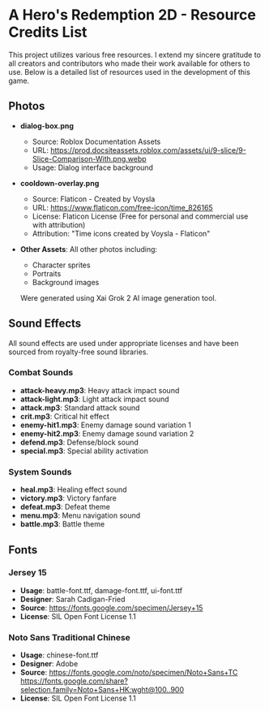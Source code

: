 # A Hero's Redemption 2D - Resource Credits List

This project utilizes various free resources. I extend my sincere gratitude to all creators and contributors who made their work available for others to use. Below is a detailed list of resources used in the development of this game.

## Photos

- **dialog-box.png**
  - Source: Roblox Documentation Assets
  - URL: https://prod.docsiteassets.roblox.com/assets/ui/9-slice/9-Slice-Comparison-With.png.webp
  - Usage: Dialog interface background

- **cooldown-overlay.png**
  - Source: Flaticon - Created by Voysla
  - URL: https://www.flaticon.com/free-icon/time_826165
  - License: Flaticon License (Free for personal and commercial use with attribution)
  - Attribution: "Time icons created by Voysla - Flaticon"

- **Other Assets**: All other photos including:
  - Character sprites
  - Portraits
  - Background images
  
  Were generated using Xai Grok 2 AI image generation tool.

## Sound Effects
All sound effects are used under appropriate licenses and have been sourced from royalty-free sound libraries.

### Combat Sounds
- **attack-heavy.mp3**: Heavy attack impact sound
- **attack-light.mp3**: Light attack impact sound
- **attack.mp3**: Standard attack sound
- **crit.mp3**: Critical hit effect
- **enemy-hit1.mp3**: Enemy damage sound variation 1
- **enemy-hit2.mp3**: Enemy damage sound variation 2
- **defend.mp3**: Defense/block sound
- **special.mp3**: Special ability activation

### System Sounds
- **heal.mp3**: Healing effect sound
- **victory.mp3**: Victory fanfare
- **defeat.mp3**: Defeat theme
- **menu.mp3**: Menu navigation sound
- **battle.mp3**: Battle theme

## Fonts

### Jersey 15
- **Usage**: battle-font.ttf, damage-font.ttf, ui-font.ttf
- **Designer**: Sarah Cadigan-Fried
- **Source**: https://fonts.google.com/specimen/Jersey+15
- **License**: SIL Open Font License 1.1

### Noto Sans Traditional Chinese
- **Usage**: chinese-font.ttf
- **Designer**: Adobe
- **Source**: https://fonts.google.com/noto/specimen/Noto+Sans+TC
https://fonts.google.com/share?selection.family=Noto+Sans+HK:wght@100..900
- **License**: SIL Open Font License 1.1